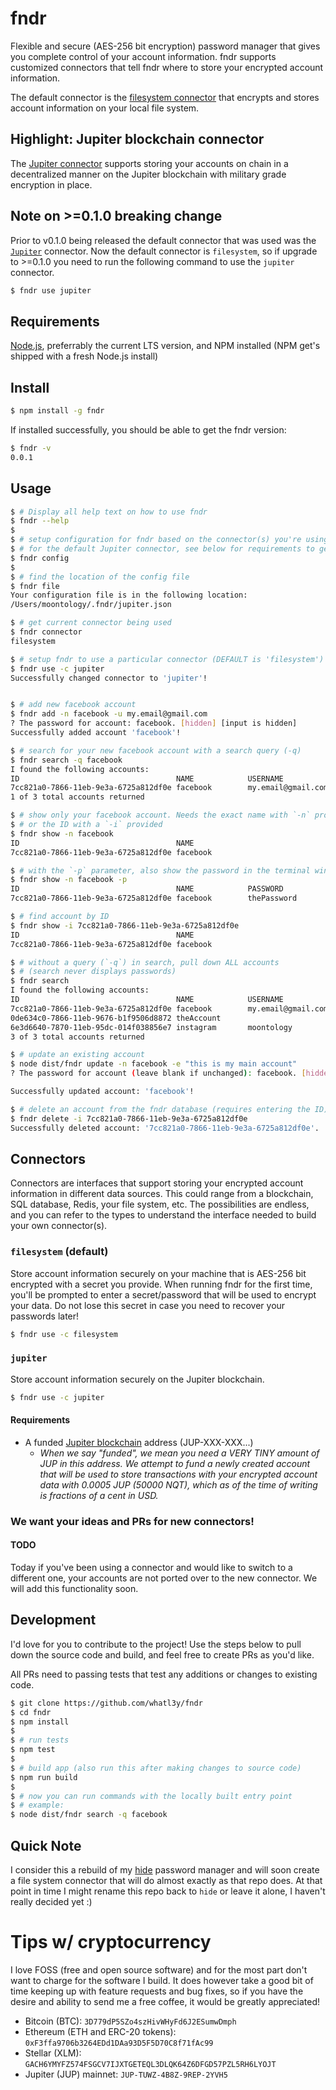 # fndr

Flexible and secure (AES-256 bit encryption) password manager that gives you complete control of your account information. fndr supports customized connectors that tell fndr where to store your encrypted account information.

The default connector is the [filesystem connector](#filesystem-default) that encrypts and stores account information on your local file system.

## Highlight: Jupiter blockchain connector

The [Jupiter connector](#jupiter) supports storing your accounts on chain in a decentralized manner on the Jupiter blockchain with military grade encryption in place.

## Note on >=0.1.0 breaking change

Prior to v0.1.0 being released the default connector that was used was the [`Jupiter`](#jupiter) connector. Now the default connector is `filesystem`, so if upgrade to >=0.1.0 you need to run the following command to use the `jupiter` connector.

```sh
$ fndr use jupiter
```

## Requirements

[Node.js](https://nodejs.org/en/), preferrably the current LTS version, and NPM installed (NPM get's shipped with a fresh Node.js install)

## Install

```sh
$ npm install -g fndr
```

If installed successfully, you should be able to get the fndr version:

```sh
$ fndr -v
0.0.1
```

## Usage

```sh
$ # Display all help text on how to use fndr
$ fndr --help
$
$ # setup configuration for fndr based on the connector(s) you're using
$ # for the default Jupiter connector, see below for requirements to get started
$ fndr config
$
$ # find the location of the config file
$ fndr file
Your configuration file is in the following location:
/Users/moontology/.fndr/jupiter.json

$ # get current connector being used
$ fndr connector
filesystem

$ # setup fndr to use a particular connector (DEFAULT is 'filesystem')
$ fndr use -c jupiter
Successfully changed connector to 'jupiter'!


$ # add new facebook account
$ fndr add -n facebook -u my.email@gmail.com
? The password for account: facebook. [hidden] [input is hidden]
Successfully added account 'facebook'!

$ # search for your new facebook account with a search query (-q)
$ fndr search -q facebook
I found the following accounts:
ID                                   NAME            USERNAME
7cc821a0-7866-11eb-9e3a-6725a812df0e facebook        my.email@gmail.com
1 of 3 total accounts returned

$ # show only your facebook account. Needs the exact name with `-n` provided
$ # or the ID with a `-i` provided
$ fndr show -n facebook
ID                                   NAME
7cc821a0-7866-11eb-9e3a-6725a812df0e facebook

$ # with the `-p` parameter, also show the password in the terminal window
$ fndr show -n facebook -p
ID                                   NAME            PASSWORD
7cc821a0-7866-11eb-9e3a-6725a812df0e facebook        thePassword

$ # find account by ID
$ fndr show -i 7cc821a0-7866-11eb-9e3a-6725a812df0e
ID                                   NAME
7cc821a0-7866-11eb-9e3a-6725a812df0e facebook

$ # without a query (`-q`) in search, pull down ALL accounts
$ # (search never displays passwords)
$ fndr search
I found the following accounts:
ID                                   NAME            USERNAME             EXTRA
7cc821a0-7866-11eb-9e3a-6725a812df0e facebook        my.email@gmail.com
0de634c0-7866-11eb-9676-b1f9506d8872 theAccount
6e3d6640-7870-11eb-95dc-014f038856e7 instagram       moontology           some extra text provided
3 of 3 total accounts returned

$ # update an existing account
$ node dist/fndr update -n facebook -e "this is my main account"
? The password for account (leave blank if unchanged): facebook. [hidden]

Successfully updated account: 'facebook'!

$ # delete an account from the fndr database (requires entering the ID)
$ fndr delete -i 7cc821a0-7866-11eb-9e3a-6725a812df0e
Successfully deleted account: '7cc821a0-7866-11eb-9e3a-6725a812df0e'.

```

## Connectors

Connectors are interfaces that support storing your encrypted account information in different data sources. This could range from a blockchain, SQL database, Redis, your file system, etc. The possibilities are endless, and you can refer to the types to understand the interface needed to build your own connector(s).

### `filesystem` (default)

Store account information securely on your machine that is AES-256 bit encrypted with a secret you provide. When running fndr for the first time, you'll be prompted to enter a secret/password that will be used to encrypt your data. Do not lose this secret in case you need to recover your passwords later!

```sh
$ fndr use -c filesystem
```

### `jupiter`

Store account information securely on the Jupiter blockchain.

```sh
$ fndr use -c jupiter
```

#### Requirements

- A funded [Jupiter blockchain](https://gojupiter.tech/) address (JUP-XXX-XXX...)
  - _When we say "funded", we mean you need a VERY TINY amount of JUP in this address. We attempt to fund a newly created account that will be used to store transactions with your encrypted account data with 0.0005 JUP (50000 NQT), which as of the time of writing is fractions of a cent in USD._

### We want your ideas and PRs for new connectors!

#### TODO

Today if you've been using a connector and would like to switch to a different one, your accounts are not ported over to the new connector. We will add this functionality soon.

## Development

I'd love for you to contribute to the project! Use the steps below to pull down the source code and build, and feel free to create PRs as you'd like.

All PRs need to passing tests that test any additions or changes to existing code.

```sh
$ git clone https://github.com/whatl3y/fndr
$ cd fndr
$ npm install
$
$ # run tests
$ npm test
$
$ # build app (also run this after making changes to source code)
$ npm run build
$
$ # now you can run commands with the locally built entry point
$ # example:
$ node dist/fndr search -q facebook
```

## Quick Note

I consider this a rebuild of my [hide](https://github.com/whatl3y/hide) password manager and will soon create a file system connector that will do almost exactly as that repo does. At that point in time I might rename this repo back to `hide` or leave it alone, I haven't really decided yet :)

# Tips w/ cryptocurrency

I love FOSS (free and open source software) and for the most part don't want to charge for the software I build. It does however take a good bit of time keeping up with feature requests and bug fixes, so if you have the desire and ability to send me a free coffee, it would be greatly appreciated!

- Bitcoin (BTC): `3D779dP5SZo4szHivWHyFd6J2ESumwDmph`
- Ethereum (ETH and ERC-20 tokens): `0xF3ffa9706b3264EDd1DAa93D5F5D70C8f71fAc99`
- Stellar (XLM): `GACH6YMYFZ574FSGCV7IJXTGETEQL3DLQK64Z6DFGD57PZL5RH6LYOJT`
- Jupiter (JUP) mainnet: `JUP-TUWZ-4B8Z-9REP-2YVH5`
